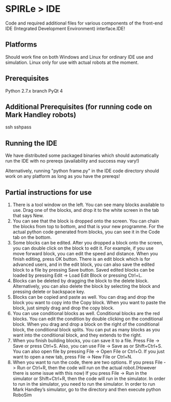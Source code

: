 SPIRLe > IDE
======

Code and required additional files for various components of the front-end IDE (Integrated Development Environment) interface.IDE!

Platforms
---------
Should work fine on both Windows and Linux for ordinary IDE use and simulation. Linux only for use with actual robots at the moment.

Prerequisites
-------------
Python 2.7.x branch
PyQt 4

Additional Prerequisites (for running code on Mark Handley robots)
------------------------
ssh
sshpass

Running the IDE
---------------
We have distributed some packaged binaries which should automatically run the IDE with no prereqs (availability and success may vary!)

Alternatively, running "python frame.py" in the IDE code directory should work on any platform as long as you have the prereqs!

Partial instructions for use
----------------------------
1.	There is a tool window on the left. You can see many blocks available to use. Drag one of the blocks, and drop it to the white screen in the tab that says New.
2.	You can see that the block is dropped onto the screen. You can chain the blocks from top to bottom, and that is your new programme. For the actual python code generated from blocks, you can see it in the Code tab on the bottom.
3.	Some blocks can be edited. After you dropped a block onto the screen, you can double click on the block to edit it. For example, if you use move forward block, you can edit the speed and distance. When you finish editing, press OK button. There is an edit block which is for advanced users, and in the edit block, you can also save the edited block to a file by pressing Save button. Saved edited blocks can be loaded by pressing Edit -> Load Edit Block or pressing Ctrl+L.
4.	Blocks can be deleted by dragging the block to the delete block. Alternatively, you can also delete the block by selecting the block and pressing delete or backspace key.
5.	Blocks can be copied and paste as well. You can drag and drop the block you want to copy into the Copy block. When you want to paste the block, just simply drag and drop the copy block.
6.	You can use conditional blocks as well. Conditional blocks are the red blocks. You can edit the condition by double clicking on the conditional block. When you drag and drop a block on the right of the conditional block, the conditional block splits. You can put as many blocks as you want into the conditional block, and they extends to the right.
7.	When you finish building blocks, you can save it to a file. Press File -> Save or press Ctrl+S. Also, you can use File -> Save as or Shift+Ctrl+S. You can also open file by pressing File -> Open File or Ctrl+O. If you just want to open a new tab, press File -> New File or Ctrl+N.
8.	When you want to run the code, there are two options. If you press File -> Run or Ctrl+R, then the code will run on the actual robot.(However there is some issue with this now) If you press File -> Run in the simulator or Shift+Ctrl+R, then the code will run in the simulator. In order to run in the simulator, you need to run the simulator. In order to run Mark Handley’s simulator, go to the directory and then execute python RoboSim